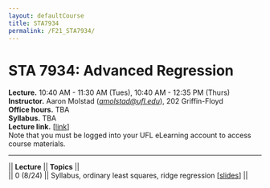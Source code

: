 ```yaml
---
layout: defaultCourse
title: STA7934
permalink: /F21_STA7934/
---
```

# STA 7934: Advanced Regression   
**Lecture.** 10:40 AM - 11:30 AM (Tues), 10:40 AM - 12:35 PM  (Thurs)  
**Instructor.** Aaron Molstad (*amolstad@ufl.edu*), 202 Griffin-Floyd  
**Office hours.** TBA  
**Syllabus.** TBA  
**Lecture link.** [[link]( https://ufl.zoom.us/j/92757556228?pwd=ZkZwTTBEZlpTUkhhLzFCREpMUklYQT09)]  
Note that you must be logged into your UFL eLearning account to access course materials.  

---------------  

||  **Lecture** ||  **Topics**  ||  
|| 0 (8/24)  || Syllabus, ordinary least squares, ridge regression [[slides](https://ufl.instructure.com/files/61559302/download?download_frd=1)] ||  

